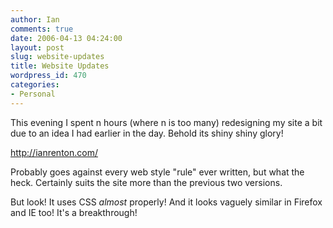 ```yaml
---
author: Ian
comments: true
date: 2006-04-13 04:24:00
layout: post
slug: website-updates
title: Website Updates
wordpress_id: 470
categories:
- Personal
---
```


This evening I spent n hours (where n is too many) redesigning my site a bit due to an idea I had earlier in the day.  Behold its shiny shiny glory!  

<a href="http://ianrenton.com/">http://ianrenton.com/</a>  

Probably goes against every web style "rule" ever written, but what the heck.  Certainly suits the site more than the previous two versions.  

But look!  It uses CSS *almost* properly!  And it looks vaguely similar in Firefox and IE too!  It's a breakthrough!
